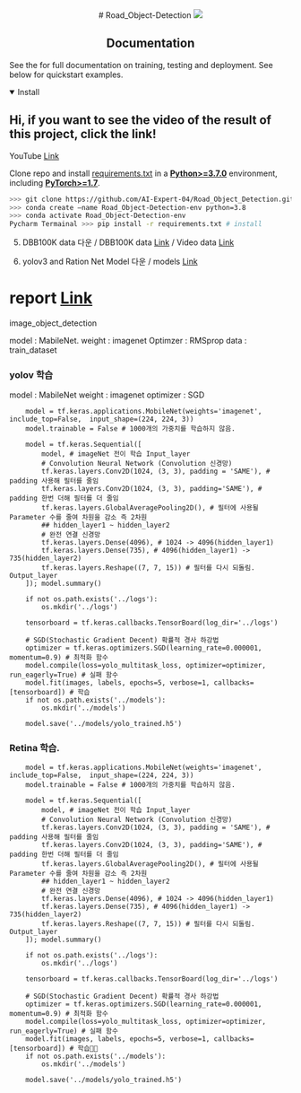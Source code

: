 <div align="center">
# Road_Object-Detection
<img src="https://img.shields.io/badge/YOLO-00FFFF?style=for-the-badge&logo=YOLO&logoColor=white"/>
</div>

## <div align="center">Documentation</div>

See the for full documentation on training, testing and deployment. See below for quickstart examples.

<details open>
<summary>Install</summary>

## Hi, if you want to see the video of the result of this project, click the link!
YouTube [Link](https://www.youtube.com/watch?v=xjyxl7CHh_0)


Clone repo and install [requirements.txt](https://github.com/ultralytics/yolov5/blob/master/requirements.txt) in a
[**Python>=3.7.0**](https://www.python.org/) environment, including
[**PyTorch>=1.7**](https://pytorch.org/get-started/locally/).

```bash
>>> git clone https://github.com/AI-Expert-04/Road_Object_Detection.git  # clone
>>> conda create —name Road_Object-Detection-env python=3.8
>>> conda activate Road_Object-Detection-env
Pycharm Termainal >>> pip install -r requirements.txt # install
```

</details>


5. DBB100K data 다운 / DBB100K data [Link](https://drive.google.com/file/d/157GRrqHjiSu8FJegARt-7iNIsdH2NhRh/view?usp=share_link) / Video data [Link](https://drive.google.com/file/d/1ydJfILsKlDDJ7pnUyLlWelOZeta1xQRM/view?usp=share_link) 

6. yolov3 and Ration Net Model 다운 / models [Link](https://drive.google.com/file/d/1-KI-WpQFkRWdidBipCqoMZboaVuBvvjG/view?usp=share_link)


# report [Link](https://docs.google.com/document/d/16T0VQJriU-VXSOssZI7Cu45VG0dLgNY1N7YgtebJXVk/edit?usp=sharing)


image_object_detection

model : MabileNet. 
weight : imagenet
Optimzer : RMSprop
data : train_dataset

### yolov 학습
model : MabileNet
weight : imagenet
optimizer : SGD

<pre><code>    model = tf.keras.applications.MobileNet(weights='imagenet', include_top=False,  input_shape=(224, 224, 3))
    model.trainable = False # 1000개의 가중치를 학습하지 않음.

    model = tf.keras.Sequential([
        model, # imageNet 전이 학습 Input_layer
        # Convolution Neural Network (Convolution 신경망)
        tf.keras.layers.Conv2D(1024, (3, 3), padding = 'SAME'), # padding 사용해 필터를 줄임
        tf.keras.layers.Conv2D(1024, (3, 3), padding='SAME'), # padding 한번 더해 필터를 더 줄임
        tf.keras.layers.GlobalAveragePooling2D(), # 필터에 사용될 Parameter 수를 줄여 차원을 감소 즉 2차원
        ## hidden_layer1 ~ hidden_layer2
        # 완전 연결 신경망
        tf.keras.layers.Dense(4096), # 1024 -> 4096(hidden_layer1)
        tf.keras.layers.Dense(735), # 4096(hidden_layer1) -> 735(hidden_layer2)
        tf.keras.layers.Reshape((7, 7, 15)) # 필터를 다시 되돌림. Output_layer
    ]); model.summary()

    if not os.path.exists('../logs'):
        os.mkdir('../logs')

    tensorboard = tf.keras.callbacks.TensorBoard(log_dir='../logs')

    # SGD(Stochastic Gradient Decent) 확률적 경사 하강법
    optimizer = tf.keras.optimizers.SGD(learning_rate=0.000001, momentum=0.9) # 최적화 함수
    model.compile(loss=yolo_multitask_loss, optimizer=optimizer, run_eagerly=True) # 실패 함수
    model.fit(images, labels, epochs=5, verbose=1, callbacks=[tensorboard]) # 학습
    if not os.path.exists('../models'):
        os.mkdir('../models')

    model.save('../models/yolo_trained.h5')</code></pre>      
    
    
### Retina 학습.
<pre><code>    model = tf.keras.applications.MobileNet(weights='imagenet', include_top=False,  input_shape=(224, 224, 3))
    model.trainable = False # 1000개의 가중치를 학습하지 않음.

    model = tf.keras.Sequential([
        model, # imageNet 전이 학습 Input_layer
        # Convolution Neural Network (Convolution 신경망)
        tf.keras.layers.Conv2D(1024, (3, 3), padding = 'SAME'), # padding 사용해 필터를 줄임
        tf.keras.layers.Conv2D(1024, (3, 3), padding='SAME'), # padding 한번 더해 필터를 더 줄임
        tf.keras.layers.GlobalAveragePooling2D(), # 필터에 사용될 Parameter 수를 줄여 차원을 감소 즉 2차원
        ## hidden_layer1 ~ hidden_layer2
        # 완전 연결 신경망
        tf.keras.layers.Dense(4096), # 1024 -> 4096(hidden_layer1)
        tf.keras.layers.Dense(735), # 4096(hidden_layer1) -> 735(hidden_layer2)
        tf.keras.layers.Reshape((7, 7, 15)) # 필터를 다시 되돌림. Output_layer
    ]); model.summary()

    if not os.path.exists('../logs'):
        os.mkdir('../logs')

    tensorboard = tf.keras.callbacks.TensorBoard(log_dir='../logs')

    # SGD(Stochastic Gradient Decent) 확률적 경사 하강법
    optimizer = tf.keras.optimizers.SGD(learning_rate=0.000001, momentum=0.9) # 최적화 함수
    model.compile(loss=yolo_multitask_loss, optimizer=optimizer, run_eagerly=True) # 실패 함수
    model.fit(images, labels, epochs=5, verbose=1, callbacks=[tensorboard]) # 학습
    if not os.path.exists('../models'):
        os.mkdir('../models')

    model.save('../models/yolo_trained.h5')</code></pre>      
